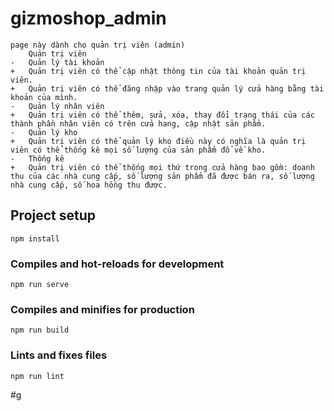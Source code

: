 # gizmoshop_admin

```
page này dành cho quản trị viên (admin)
	Quản trị viên
-	Quản lý tài khoản
+	Quản trị viên có thể cập nhật thông tin của tài khoản quản trị viên.
+	Quản trị viên có thể đăng nhập vào trang quản lý cửa hàng bằng tài khoản của mình.
-	Quản lý nhân viên
+	Quản trị viên có thể thêm, sửa, xóa, thay đổi trạng thái của các thành phần nhân viên có trên cửa hang, cập nhật sản phẩm.
-	Quản lý kho
+	Quản trị viên có thể quản lý kho điều này có nghĩa là quản trị viên có thể thống kê mọi số lượng của sản phẩm đổ về kho.
-	Thống kê
+	Quản trị viên có thể thống mọi thứ trong cửa hàng bao gồm: doanh thu của các nhà cung cấp, số lượng sản phẩm đã được bán ra, số lượng nhà cung cấp, số hoa hồng thu được.

```

## Project setup

```
npm install
```

### Compiles and hot-reloads for development

```
npm run serve
```

### Compiles and minifies for production

```
npm run build
```

### Lints and fixes files

```
npm run lint
```

#g
